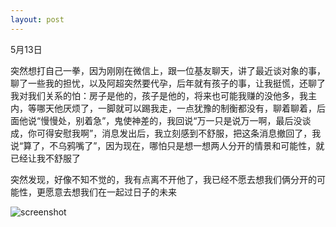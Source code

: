 ```yaml
---
layout: post
---
```

5月13日

突然想打自己一拳，因为刚刚在微信上，跟一位基友聊天，讲了最近谈对象的事，聊了一些我的担忧，以及阿超突然要代孕，后年就有孩子的事，让我挺慌，还聊了我对我们关系的怕：房子是他的，孩子是他的，将来也可能我赚的没他多，我主内，等哪天他厌烦了，一脚就可以踢我走，一点犹豫的制衡都没有，聊着聊着，后面他说“慢慢处，别着急”，鬼使神差的，我回说“万一只是说万一啊，最后没谈成，你可得安慰我啊”，消息发出后，我立刻感到不舒服，把这条消息撤回了，我说“算了，不乌鸦嘴了”，因为现在，哪怕只是想一想两人分开的情景和可能性，就已经让我不舒服了

突然发现，好像不知不觉的，我有点离不开他了，我已经不愿去想我们俩分开的可能性，更愿意去想我们在一起过日子的未来

![screenshot](https://838420698d494cebf2155573f3f80649.pages.dev/dairy_images/dicngksl.png)